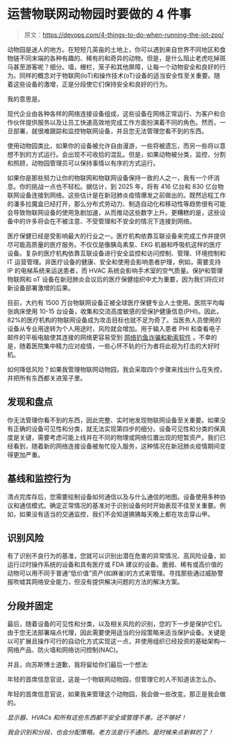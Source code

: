 # 运营物联网动物园时要做的 4 件事

> 原文：<https://devops.com/4-things-to-do-when-running-the-iot-zoo/>

动物园是迷人的地方。在短短几英亩的土地上，你可以遇到来自世界不同地区和食物链不同末端的各种有趣的、稀有的和奇异的动物。但是，是什么阻止老虎吃掉斑马甚至游客呢？细分。墙，栅栏，笼子和其他屏障，让每一个动物安全和良好的行为。同样的概念对于物联网(IoT)和操作技术(oT)设备的适当安全性至关重要。随着这些设备的激增，正是分段使它们保持安全和良好的行为。

我的意思是。

现代企业由各种各样的网络连接设备组成，这些设备在网络正常运行、为客户和合作伙伴提供服务以及让员工快速高效地完成工作方面扮演着不同的角色。然而，一旦部署，就很难跟踪和监控物联网设备，并且您无法管理您看不到的东西。

使用动物园类比，如果你的设备被允许自由漫游，一些将被遗忘，而另一些将以意想不到的方式运行。会出现不可收拾的混乱。但是，如果动物被分类，监控，分割和照顾，动物园管理员可以保持事情以有序的方式运行。

如果你是那些努力让你的物联网和物联网设备保持一致的人之一，我有一个坏消息。你的挑战一点也不轻松。据估计，到 2025 年，将有 416 亿台[](https://www.helpnetsecurity.com/2019/06/21/connected-iot-devices-forecast/)和 830 亿台[](https://www.cisomag.com/iot-connections-to-reach-83-billion-by-2024-report/)物联网设备连接到网络。这些估计是在新冠肺炎疫情爆发之前做出的。既然远程工作的潘多拉魔盒已经打开，那么分布式劳动力、制造自动化和移动性等趋势很有可能会导致物联网设备的使用急剧加速，从而推动这些数字上升。更糟糕的是，这些设备中的许多将会在不被注意、不受管理和不安全的情况下连接到网络。

医疗保健已经是受影响最大的行业之一。医疗机构依靠互联设备来完成工作并提供尽可能高质量的医疗服务。不仅仅是像胰岛素泵、EKG 机器和呼吸机这样的医疗设备。复杂的医疗机构依靠互联设备进行安全监控和访问控制、管理、环境控制和 IT 运营管理。非医疗设备的健康、安全和使用会影响患者护理，例如，需要支持 IP 的电梯系统来运送患者，而 HVAC 系统会影响手术室的空气质量。保护和管理物联网和 oT 设备在新冠肺炎会议后的医疗保健组织中尤为重要，因为我们将应对新设备部署激增的后果。

目前，大约有 1500 万台物联网设备[](https://www.hipaajournal.com/82-of-healthcare-organizations-have-experienced-a-cyberattack-on-their-iot-devices/)正被全球医疗保健专业人士使用。医院平均每张病床使用 10-15 台设备，收集和交流高度敏感的受保护健康信息(PHI)。因此，82%的医疗机构的物联网设备成为攻击目标也就不足为奇了。当医务人员使用的设备从专业用途转为个人用途时，风险就会增加。用于输入患者 PHI 和查看电子邮件的平板电脑使其连接的网络更容易受到 [网络钓鱼诈骗和勒索软件](https://healthitsecurity.com/news/ransomware-attacks-on-healthcare-providers-rose-350-in-q4-2019) 。不幸的是，随着医院集中精力应对疫情，一些心怀不轨的行为者将此视为打击[](https://www.wired.co.uk/article/coronavirus-hackers-cybercrime-phishing)的大好时机。

如何降低风险？如果我管理物联网动物园，我会采取四个步骤来找出什么在失控，并把所有东西都关进笼子里。

## **发现和盘点**

你无法管理你看不到的东西，因此完整、实时地发现物联网设备至关重要。如果没有正确的设备可见性和分类，就无法实现第四步的细分。设备可见性和分类的保真度是关键，需要考虑可能上线并在不同的物理或网络位置出现的短暂资产。我们已经看到，随着新的网络连接设备被匆忙投入服务，这种情况在新冠肺炎疫情期间变得更加严重。

## **基线和监控行为**

清点完库存后，您需要绘制设备如何通信以及与什么通信的地图。设备使用多种协议和通信模式。确定正常情况的基准对于识别设备何时开始表现不佳至关重要。例如，如果没有适当的交通监控，我们不会知道狒狒每天晚上都在攻击穿山甲。

## **识别风险**

有了识别不良行为的基准，您就可以识别出潜在危害的异常情况、高风险设备，如运行过时操作系统的设备和具有医疗或 FDA 建议的设备。脆弱、稀有或高价值的动物可以用不同于普通“低价值”资产(如麻雀)的方式来管理。寻找那些通过威胁警报吹嘘其网络安全能力，但没有提供解决问题的方法的解决方案。

## **分段并固定**

最后，随着设备的可见性和分类，以及相关风险的识别，您的下一步是保护它们。由于您无法部署端点代理，因此需要使用适当的分段策略来适当保护设备。关键是以可扩展且操作可行的自动化方式实现这一点，并使用组织已经投资的基础架构—网络产品、防火墙和网络访问控制(NAC)。

并且，向苏斯博士道歉，我将留给你们最后一个想法:

年轻的首席信息官说，这是一个物联网动物园，但管理它的人不知道该怎么办。

年轻的首席信息官说，如果我来管理这个动物园，我会做一些改变。那正是我会做的。

*显示器、HVACs 和所有这些东西都不安全或管理不善。还不够好！*

*我会识别和分段，也会分配策略。老方法是行不通的。是时候来点新鲜的了！*